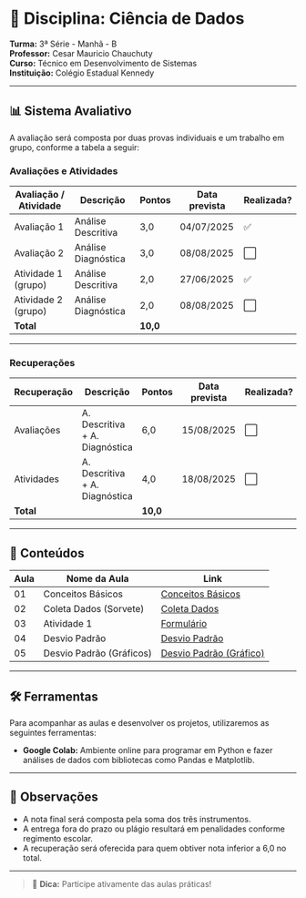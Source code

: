 # 📘 Disciplina: Ciência de Dados

**Turma:** 3ª Série - Manhã - B  
**Professor:** Cesar Mauricio Chauchuty  
**Curso:** Técnico em Desenvolvimento de Sistemas  
**Instituição:** Colégio Estadual Kennedy  

---

## 📊 Sistema Avaliativo

A avaliação será composta por duas provas individuais e um trabalho em grupo, conforme a tabela a seguir:

### Avaliações e Atividades

| Avaliação / Atividade     | Descrição               | Pontos   | Data prevista | Realizada? |
|---------------------------|-------------------------|----------|----------------|-------------|
| Avaliação 1               | Análise Descritiva      | 3,0      | 04/07/2025     | ✅          |
| Avaliação 2               | Análise Diagnóstica     | 3,0      | 08/08/2025     | ⬜          |
| Atividade 1 (grupo)       | Análise Descritiva      | 2,0      | 27/06/2025     | ✅          |
| Atividade 2 (grupo)       | Análise Diagnóstica     | 2,0      | 08/08/2025     | ⬜          |
| **Total**                 |                         | **10,0** |                |             |

---

### Recuperações

| Recuperação               | Descrição                      | Pontos   | Data prevista | Realizada? |
|---------------------------|--------------------------------|----------|----------------|-----------|
| Avaliações                | A. Descritiva + A. Diagnóstica | 6,0      | 15/08/2025     | ⬜        |
| Atividades                | A. Descritiva + A. Diagnóstica | 4,0      | 18/08/2025     | ⬜        |
| **Total**                 |                                | **10,0** |                |            |

---

## 🧪 Conteúdos

| Aula | Nome da Aula              | Link                                                            |
|------|---------------------------|-----------------------------------------------------------------|
| 01   |  Conceitos Básicos        | [Conceitos Básicos](https://github.com/profchauchuty/cepk-3b-sist-ciencia-de-dados/blob/main/aulas/01.md) |
| 02   |  Coleta Dados (Sorvete)   | [Coleta Dados](https://github.com/profchauchuty/cepk-3b-sist-ciencia-de-dados/blob/main/aulas/02_coleta_dados.md) |
| 03   |  Atividade 1              | [Formulário](https://forms.gle/Qmt6CyS4K95Uk14C7) |
| 04   |  Desvio Padrão            | [Desvio Padrão](https://github.com/profchauchuty/cepk-3b-sist-ciencia-de-dados/blob/main/aulas/03_desvio_padrao.md) |
| 05   |  Desvio Padrão (Gráficos) | [Desvio Padrão (Gráfico)](https://docs.google.com/spreadsheets/d/1hRehwYwFH0OBu6ZJHafff3nKTilE9oRU/edit?usp=sharing&ouid=111054391450593721313&rtpof=true&sd=true) |

---

## 🛠️ Ferramentas

Para acompanhar as aulas e desenvolver os projetos, utilizaremos as seguintes ferramentas:

- **Google Colab:** Ambiente online para programar em Python e fazer análises de dados com bibliotecas como Pandas e Matplotlib.

---

## 📌 Observações

- A nota final será composta pela soma dos três instrumentos.
- A entrega fora do prazo ou plágio resultará em penalidades conforme regimento escolar.
- A recuperação será oferecida para quem obtiver nota inferior a 6,0 no total.

---

> 📱 **Dica:** Participe ativamente das aulas práticas!
